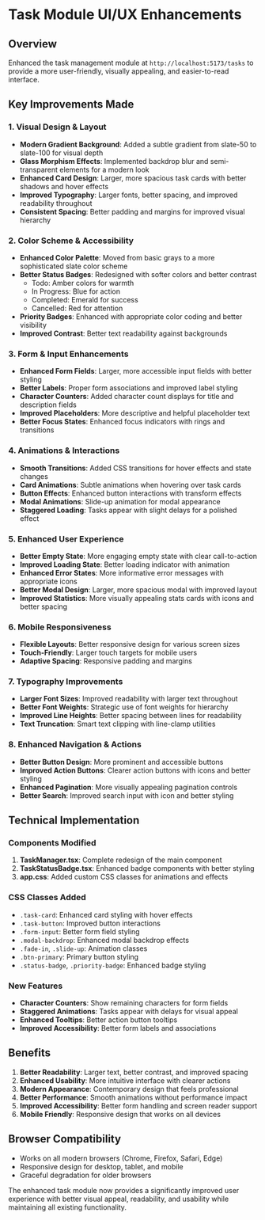 # Task Module UI/UX Enhancements

## Overview
Enhanced the task management module at `http://localhost:5173/tasks` to provide a more user-friendly, visually appealing, and easier-to-read interface.

## Key Improvements Made

### 1. **Visual Design & Layout**
- **Modern Gradient Background**: Added a subtle gradient from slate-50 to slate-100 for visual depth
- **Glass Morphism Effects**: Implemented backdrop blur and semi-transparent elements for a modern look
- **Enhanced Card Design**: Larger, more spacious task cards with better shadows and hover effects
- **Improved Typography**: Larger fonts, better spacing, and improved readability throughout
- **Consistent Spacing**: Better padding and margins for improved visual hierarchy

### 2. **Color Scheme & Accessibility**
- **Enhanced Color Palette**: Moved from basic grays to a more sophisticated slate color scheme
- **Better Status Badges**: Redesigned with softer colors and better contrast
  - Todo: Amber colors for warmth
  - In Progress: Blue for action
  - Completed: Emerald for success
  - Cancelled: Red for attention
- **Priority Badges**: Enhanced with appropriate color coding and better visibility
- **Improved Contrast**: Better text readability against backgrounds

### 3. **Form & Input Enhancements**
- **Enhanced Form Fields**: Larger, more accessible input fields with better styling
- **Better Labels**: Proper form associations and improved label styling
- **Character Counters**: Added character count displays for title and description fields
- **Improved Placeholders**: More descriptive and helpful placeholder text
- **Better Focus States**: Enhanced focus indicators with rings and transitions

### 4. **Animations & Interactions**
- **Smooth Transitions**: Added CSS transitions for hover effects and state changes
- **Card Animations**: Subtle animations when hovering over task cards
- **Button Effects**: Enhanced button interactions with transform effects
- **Modal Animations**: Slide-up animation for modal appearance
- **Staggered Loading**: Tasks appear with slight delays for a polished effect

### 5. **Enhanced User Experience**
- **Better Empty State**: More engaging empty state with clear call-to-action
- **Improved Loading State**: Better loading indicator with animation
- **Enhanced Error States**: More informative error messages with appropriate icons
- **Better Modal Design**: Larger, more spacious modal with improved layout
- **Improved Statistics**: More visually appealing stats cards with icons and better spacing

### 6. **Mobile Responsiveness**
- **Flexible Layouts**: Better responsive design for various screen sizes
- **Touch-Friendly**: Larger touch targets for mobile users
- **Adaptive Spacing**: Responsive padding and margins

### 7. **Typography Improvements**
- **Larger Font Sizes**: Improved readability with larger text throughout
- **Better Font Weights**: Strategic use of font weights for hierarchy
- **Improved Line Heights**: Better spacing between lines for readability
- **Text Truncation**: Smart text clipping with line-clamp utilities

### 8. **Enhanced Navigation & Actions**
- **Better Button Design**: More prominent and accessible buttons
- **Improved Action Buttons**: Clearer action buttons with icons and better styling
- **Enhanced Pagination**: More visually appealing pagination controls
- **Better Search**: Improved search input with icon and better styling

## Technical Implementation

### Components Modified
1. **TaskManager.tsx**: Complete redesign of the main component
2. **TaskStatusBadge.tsx**: Enhanced badge components with better styling
3. **app.css**: Added custom CSS classes for animations and effects

### CSS Classes Added
- `.task-card`: Enhanced card styling with hover effects
- `.task-button`: Improved button interactions
- `.form-input`: Better form field styling
- `.modal-backdrop`: Enhanced modal backdrop effects
- `.fade-in`, `.slide-up`: Animation classes
- `.btn-primary`: Primary button styling
- `.status-badge`, `.priority-badge`: Enhanced badge styling

### New Features
- **Character Counters**: Show remaining characters for form fields
- **Staggered Animations**: Tasks appear with delays for visual appeal
- **Enhanced Tooltips**: Better action button tooltips
- **Improved Accessibility**: Better form labels and associations

## Benefits

1. **Better Readability**: Larger text, better contrast, and improved spacing
2. **Enhanced Usability**: More intuitive interface with clearer actions
3. **Modern Appearance**: Contemporary design that feels professional
4. **Better Performance**: Smooth animations without performance impact
5. **Improved Accessibility**: Better form handling and screen reader support
6. **Mobile Friendly**: Responsive design that works on all devices

## Browser Compatibility
- Works on all modern browsers (Chrome, Firefox, Safari, Edge)
- Responsive design for desktop, tablet, and mobile
- Graceful degradation for older browsers

The enhanced task module now provides a significantly improved user experience with better visual appeal, readability, and usability while maintaining all existing functionality.
